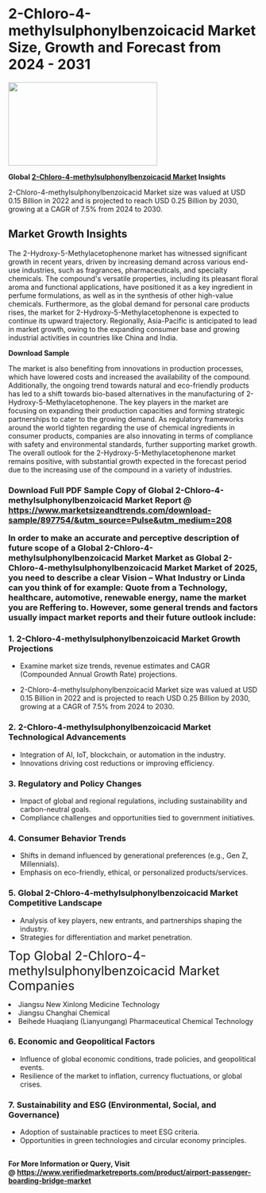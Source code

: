 <H1>2-Chloro-4-methylsulphonylbenzoicacid Market Size, Growth and Forecast from 2024 - 2031</H1><img class="aligncenter size-medium wp-image-584254" src="https://thirdeyenews.in/wp-content/uploads/2024/09/Global-Market-Research-300x168.jpeg" alt="" width="300" height="168" /><p><strong>Global&nbsp;<a href="https://www.marketsizeandtrends.com/download-sample/897754/&amp;utm_source=Pulse&amp;utm_medium=208">2-Chloro-4-methylsulphonylbenzoicacid Market</a> Insights</strong></p><p>2-Chloro-4-methylsulphonylbenzoicacid Market size was valued at USD 0.15 Billion in 2022 and is projected to reach USD 0.25 Billion by 2030, growing at a CAGR of 7.5% from 2024 to 2030.</p><p><h2>Market Growth Insights</h2> <p>The 2-Hydroxy-5-Methylacetophenone market has witnessed significant growth in recent years, driven by increasing demand across various end-use industries, such as fragrances, pharmaceuticals, and specialty chemicals. The compound's versatile properties, including its pleasant floral aroma and functional applications, have positioned it as a key ingredient in perfume formulations, as well as in the synthesis of other high-value chemicals. Furthermore, as the global demand for personal care products rises, the market for 2-Hydroxy-5-Methylacetophenone is expected to continue its upward trajectory. Regionally, Asia-Pacific is anticipated to lead in market growth, owing to the expanding consumer base and growing industrial activities in countries like China and India.</p> <p><strong>Download Sample</strong></p> <p>The market is also benefiting from innovations in production processes, which have lowered costs and increased the availability of the compound. Additionally, the ongoing trend towards natural and eco-friendly products has led to a shift towards bio-based alternatives in the manufacturing of 2-Hydroxy-5-Methylacetophenone. The key players in the market are focusing on expanding their production capacities and forming strategic partnerships to cater to the growing demand. As regulatory frameworks around the world tighten regarding the use of chemical ingredients in consumer products, companies are also innovating in terms of compliance with safety and environmental standards, further supporting market growth. The overall outlook for the 2-Hydroxy-5-Methylacetophenone market remains positive, with substantial growth expected in the forecast period due to the increasing use of the compound in a variety of industries. <h3></p><p><span class=""><strong>Download Full PDF Sample Copy of Global 2-Chloro-4-methylsulphonylbenzoicacid Market Report</strong> @ <a href="https://www.marketsizeandtrends.com/download-sample/897754/&amp;utm_source=Pulse&amp;utm_medium=208" target="_blank">https://www.marketsizeandtrends.com/download-sample/897754/&amp;utm_source=Pulse&amp;utm_medium=208</a></span></p><p>In order to make an accurate and perceptive description of future scope of a Global&nbsp;2-Chloro-4-methylsulphonylbenzoicacid Market Market as Global&nbsp;2-Chloro-4-methylsulphonylbenzoicacid Market Market of 2025, you need to describe a clear Vision &ndash; What Industry or Linda can you think of for example: Quote from a Technology, healthcare, automotive, renewable energy, name the market you are Reffering to. However, some general trends and factors usually impact market reports and their future outlook include:</p><h3>1.&nbsp;<strong>2-Chloro-4-methylsulphonylbenzoicacid Market Growth Projections</strong></h3><ul><li>Examine market size trends, revenue estimates and CAGR (Compounded Annual Growth Rate) projections.</li><li><p>2-Chloro-4-methylsulphonylbenzoicacid Market size was valued at USD 0.15 Billion in 2022 and is projected to reach USD 0.25 Billion by 2030, growing at a CAGR of 7.5% from 2024 to 2030.</p></li></ul><h3>2.&nbsp;<strong>2-Chloro-4-methylsulphonylbenzoicacid Market Technological Advancements</strong></h3><ul><li>Integration of AI, IoT, blockchain, or automation in the industry.</li><li>Innovations driving cost reductions or improving efficiency.</li></ul><h3>3.&nbsp;<strong>Regulatory and Policy Changes</strong></h3><ul><li>Impact of global and regional regulations, including sustainability and carbon-neutral goals.</li><li>Compliance challenges and opportunities tied to government initiatives.</li></ul><h3>4.&nbsp;<strong>Consumer Behavior Trends</strong></h3><ul><li>Shifts in demand influenced by generational preferences (e.g., Gen Z, Millennials).</li><li>Emphasis on eco-friendly, ethical, or personalized products/services.</li></ul><h3>5.&nbsp;<strong>Global 2-Chloro-4-methylsulphonylbenzoicacid Market Competitive Landscape</strong></h3><ul><li>Analysis of key players, new entrants, and partnerships shaping the industry.</li><li>Strategies for differentiation and market penetration.</li></ul><p data-pm-slice="1 1 []"><span style="color: inherit; font-family: inherit; font-size: 25px;">Top Global 2-Chloro-4-methylsulphonylbenzoicacid Market Companies</span></p><div class="" data-test-id=""><p><li>Jiangsu New Xinlong Medicine Technology</li><li> Jiangsu Changhai Chemical</li><li> Beihede Huaqiang (Lianyungang) Pharmaceutical Chemical Technology</li></p></div><h3>6.&nbsp;<strong>Economic and Geopolitical Factors</strong></h3><ul><li>Influence of global economic conditions, trade policies, and geopolitical events.</li><li>Resilience of the market to inflation, currency fluctuations, or global crises.</li></ul><h3>7.&nbsp;<strong>Sustainability and ESG (Environmental, Social, and Governance)</strong></h3><ul><li>Adoption of sustainable practices to meet ESG criteria.</li><li>Opportunities in green technologies and circular economy principles.</li></ul><h2><strong style="font-size: 14px;">For More Information or Query, Visit @&nbsp;</strong><a style="background-color: #ffffff; font-size: 14px;" href="https://www.marketsizeandtrends.com/report/2-chloro-4-methylsulphonylbenzoicacid-market/" target="_blank">https://www.verifiedmarketreports.com/product/airport-passenger-boarding-bridge-market</a></h2>

